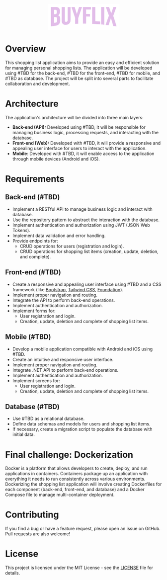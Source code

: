 <p align="center">
  <img alt="logo" src="logo.png" /> 
</p>


# Overview

This shopping list application aims to provide an easy and efficient solution for managing personal shopping lists. The application will be developed using #TBD for the back-end, #TBD for the front-end, #TBD for mobile, and #TBD as database. The project will be split into several parts to facilitate collaboration and development.

# Architecture

The application's architecture will be divided into three main layers:

- **Back-end (API):** Developed using #TBD, it will be responsible for managing business logic, processing requests, and interacting with the database.
- **Front-end (Web):** Developed with #TBD, it will provide a responsive and appealing user interface for users to interact with the application.
- **Mobile**: Developed with #TBD, it will enable access to the application through mobile devices (Android and iOS).

# Requirements

## Back-end (#TBD)

- Implement a RESTful API to manage business logic and interact with database.
- Use the repository pattern to abstract the interaction with the database.
- Implement authentication and authorization using JWT (JSON Web Tokens).
- Implement data validation and error handling.
- Provide endpoints for:
  - CRUD operations for users (registration and login).
  - CRUD operations for shopping list items (creation, update, deletion, and complete).

## Front-end (#TBD)

- Create a responsive and appealing user interface using #TBD and a CSS framework (like [Bootstrap](https://getbootstrap.com/docs/5.3/getting-started/introduction/), [Tailwind CSS](https://tailwindcss.com/docs/installation), [Foundation](https://get.foundation/develop/getting-started.html)).
- Implement proper navigation and routing.
- Integrate the API to perform back-end operations.
- Implement authentication and authorization.
- Implement forms for:
  - User registration and login.
  - Creation, update, deletion and complete of shopping list items.

## Mobile (#TBD)

- Develop a mobile application compatible with Android and iOS using #TBD.
- Create an intuitive and responsive user interface.
- Implement proper navigation and routing.
- Integrate .NET API to perform back-end operations.
- Implement authentication and authorization.
- Implement screens for:
  - User registration and login.
  - Creation, update, deletion and complete of shopping list items.

## Database (#TBD)

- Use #TBD as a relational database.
- Define data schemas and models for users and shopping list items.
- If necessary, create a migration script to populate the database with initial data.

# Final challenge: Dockerization

Docker is a platform that allows developers to create, deploy, and run applications in containers. Containers package up an application with everything it needs to run consistently across various environments. Dockerizing the shopping list application will involve creating Dockerfiles for each component (back-end, front-end, and database) and a Docker Compose file to manage multi-container deployment.

# Contributing

If you find a bug or have a feature request, please open an issue on GitHub. Pull requests are also welcome!

# License

This project is licensed under the MIT License - see the [LICENSE](LICENSE) file for details.
